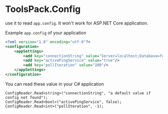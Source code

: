 # ToolsPack.Config

use it to read `app.config`. It won't work for ASP.NET Core application.

Example `app.config` of your application

```xml
<?xml version="1.0" encoding="utf-8"?>
<configuration>
	<appSettings>
		<add key="connectionString" value="Server=localhost;Database=foo"/>
		<add key="activePingService" value="true"/>
		<add key="pollIteration" value="100"/>
	</appSettings>
</configuration>
```

You can read these value in your C# application

```CSharp
ConfigReader.Read<string>("connectionString", "a default value if config not found");
ConfigReader.Read<bool>("activePingService", false);
ConfigReader.Read<int>("pollIteration", -1);
```
